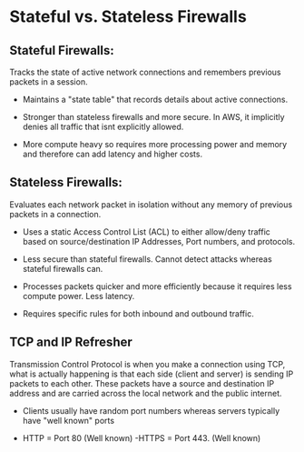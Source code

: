 # Stateful vs. Stateless Firewalls

## Stateful Firewalls:

Tracks the state of active network connections and remembers previous packets in a session.

- Maintains a "state table" that records details about active connections.

- Stronger than stateless firewalls and more secure. In AWS, it implicitly denies all traffic that isnt explicitly allowed.

- More compute heavy so requires more processing power and memory and therefore can add latency and higher costs.

## Stateless Firewalls:

Evaluates each network packet in isolation without any memory of previous packets in a connection.

- Uses a static Access Control List (ACL) to either allow/deny traffic based on source/destination IP Addresses, Port numbers, and protocols.

- Less secure than stateful firewalls. Cannot detect attacks whereas stateful firewalls can.

- Processes packets quicker and more efficiently because it requires less compute power. Less latency.

- Requires specific rules for both inbound and outbound traffic.

## TCP and IP Refresher

Transmission Control Protocol is when you make a connection using TCP, what is actually happening is that each side (client and server) is sending IP packets to each other. These packets have a source and destination IP address and are carried across the local network and the public internet.

- Clients usually have random port numbers whereas servers typically have "well known" ports

- HTTP = Port 80 (Well known)
-HTTPS = Port 443. (Well known)